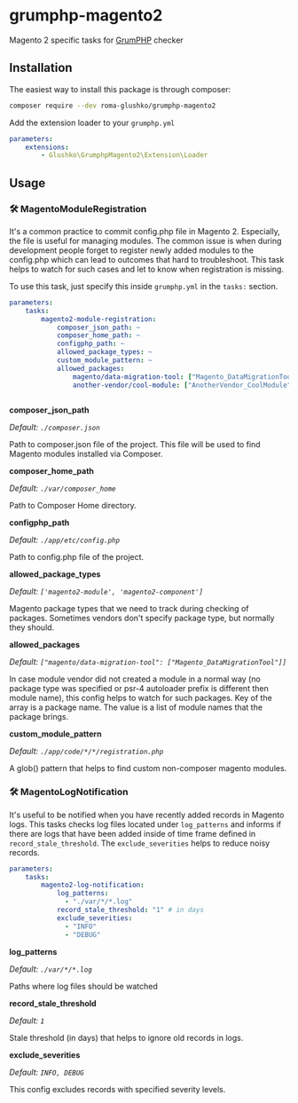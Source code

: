 # grumphp-magento2

Magento 2 specific tasks for <a href="https://github.com/phpro/grumphp">GrumPHP</a> checker

## Installation

The easiest way to install this package is through composer:
```bash
composer require --dev roma-glushko/grumphp-magento2
```

Add the extension loader to your `grumphp.yml`

```yaml
parameters:
    extensions:
        - Glushko\GrumphpMagento2\Extension\Loader
```

## Usage

### 🛠 MagentoModuleRegistration

It's a common practice to commit config.php file in Magento 2. Especially, the file is useful for managing modules. The common issue is when during development people forget to register newly added modules to the config.php which can lead to outcomes that hard to troubleshoot. This task helps to watch for such cases and let to know when registration is missing.

To use this task, just specify this inside `grumphp.yml` in the `tasks:` section.

```yaml
parameters:
    tasks:
        magento2-module-registration:
            composer_json_path: ~
            composer_home_path: ~
            configphp_path: ~
            allowed_package_types: ~
            custom_module_pattern: ~
            allowed_packages:
                magento/data-migration-tool: ["Magento_DataMigrationTool"]
                another-vendor/cool-module: ["AnotherVendor_CoolModule"]
            
```

**composer_json_path**

*Default: `./composer.json`*

Path to composer.json file of the project. 
This file will be used to find Magento modules installed via Composer.

**composer_home_path**

*Default: `./var/composer_home`*

Path to Composer Home directory.

**configphp_path**

*Default: `./app/etc/config.php`*

Path to config.php file of the project.

**allowed_package_types**

*Default: `['magento2-module', 'magento2-component']`*

Magento package types that we need to track during checking of packages. 
Sometimes vendors don't specify package type, but normally they should.

**allowed_packages**

*Default: `["magento/data-migration-tool": ["Magento_DataMigrationTool"]]`*

In case module vendor did not created a module in a normal way (no package type was specified or psr-4 autoloader prefix is different then module name), this config helps to watch for such packages. 
Key of the array is a package name. The value is a list of module names that the package brings.

**custom_module_pattern**

*Default: `./app/code/*/*/registration.php`*

A glob() pattern that helps to find custom non-composer magento modules.

### 🛠 MagentoLogNotification

It's useful to be notified when you have recently added records in Magento logs. This tasks checks log files located 
under `log_patterns` and informs if there are logs that have been added inside of time frame defined in `record_stale_threshold`.
The `exclude_severities` helps to reduce noisy records. 

```yaml
parameters:
    tasks:
        magento2-log-notification:
            log_patterns:
              - "./var/*/*.log"
            record_stale_threshold: "1" # in days
            exclude_severities:
              - "INFO"
              - "DEBUG"
```

**log_patterns**

*Default: `./var/*/*.log`*

Paths where log files should be watched

**record_stale_threshold**

*Default: `1`*

Stale threshold (in days) that helps to ignore old records in logs.

**exclude_severities**

*Default: `INFO, DEBUG`*

This config excludes records with specified severity levels.